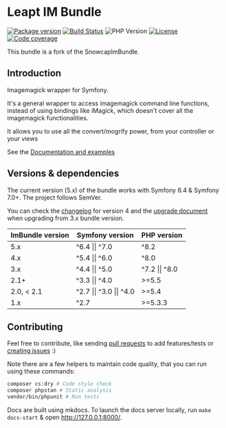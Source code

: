 Leapt IM Bundle
===============

[![Package version](https://img.shields.io/packagist/v/leapt/im-bundle.svg?style=flat-square)](https://packagist.org/packages/leapt/im-bundle)
[![Build Status](https://img.shields.io/github/actions/workflow/status/leapt/im-bundle/continuous-integration.yml?branch=4.x&style=flat-square)](https://github.com/leapt/im-bundle/actions?query=workflow%3A%22Continuous+Integration%22)
![PHP Version](https://img.shields.io/packagist/php-v/leapt/im-bundle/v4.0.0?branch=4.x&style=flat-square)
[![License](https://img.shields.io/badge/license-MIT-red.svg?style=flat-square)](LICENSE)
[![Code coverage](https://img.shields.io/codecov/c/github/leapt/im-bundle?style=flat-square)](https://codecov.io/gh/leapt/im-bundle/branch/4.x)

This bundle is a fork of the SnowcapImBundle.

Introduction
------------

Imagemagick wrapper for Symfony.

It's a general wrapper to access imagemagick command line functions, instead of using bindings like iMagick,
which doesn't cover all the imagemagick functionalities.

It allows you to use all the convert/mogrify power, from your controller or your views

See the [Documentation and examples](https://im-bundle.leapt.dev/)

Versions & dependencies
-----------------------

The current version (5.x) of the bundle works with Symfony 6.4 & Symfony 7.0+.
The project follows SemVer.

You can check the [changelog](CHANGELOG-4.x.md) for version 4 and the [upgrade document](UPGRADE-4.x.md) when upgrading
from 3.x bundle version.

| ImBundle version | Symfony version          | PHP version
|------------------|--------------------------| -----------
| 5.x              | ^6.4 \|\| ^7.0           | ^8.2
| 4.x              | ^5.4 \|\| ^6.0           | ^8.0
| 3.x              | ^4.4 \|\| ^5.0           | ^7.2 \|\| ^8.0
| 2.1+             | ^3.3 \|\| ^4.0           | >=5.5
| 2.0, < 2.1       | ^2.7 \|\| ^3.0 \|\| ^4.0 | >=5.4
| 1.x              | ^2.7                     | >=5.3.3

Contributing
------------

Feel free to contribute, like sending [pull requests](https://github.com/leapt/im-bundle/pulls) to add features/tests
or [creating issues](https://github.com/leapt/im-bundle/issues) :)

Note there are a few helpers to maintain code quality, that you can run using these commands:

```bash
composer cs:dry # Code style check
composer phpstan # Static analysis
vendor/bin/phpunit # Run tests
```

Docs are built using mkdocs. To launch the docs server locally, run `make docs-start` & open http://127.0.0.1:8000/.
